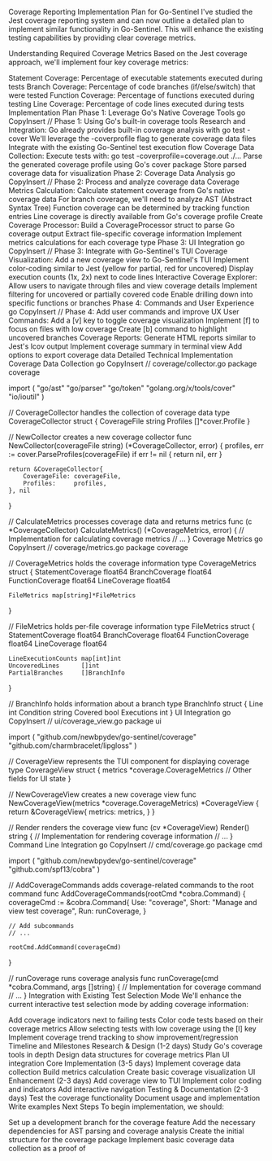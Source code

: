 Coverage Reporting Implementation Plan for Go-Sentinel
I've studied the Jest coverage reporting system and can now outline a detailed plan to implement similar functionality in Go-Sentinel. This will enhance the existing testing capabilities by providing clear coverage metrics.

Understanding Required Coverage Metrics
Based on the Jest coverage approach, we'll implement four key coverage metrics:

Statement Coverage: Percentage of executable statements executed during tests
Branch Coverage: Percentage of code branches (if/else/switch) that were tested
Function Coverage: Percentage of functions executed during testing
Line Coverage: Percentage of code lines executed during tests
Implementation Plan
Phase 1: Leverage Go's Native Coverage Tools
go
CopyInsert
// Phase 1: Using Go's built-in coverage tools
Research and Integration:
Go already provides built-in coverage analysis with go test -cover
We'll leverage the -coverprofile flag to generate coverage data files
Integrate with the existing Go-Sentinel test execution flow
Coverage Data Collection:
Execute tests with: go test -coverprofile=coverage.out ./...
Parse the generated coverage profile using Go's cover package
Store parsed coverage data for visualization
Phase 2: Coverage Data Analysis
go
CopyInsert
// Phase 2: Process and analyze coverage data
Coverage Metrics Calculation:
Calculate statement coverage from Go's native coverage data
For branch coverage, we'll need to analyze AST (Abstract Syntax Tree)
Function coverage can be determined by tracking function entries
Line coverage is directly available from Go's coverage profile
Create Coverage Processor:
Build a CoverageProcessor struct to parse Go coverage output
Extract file-specific coverage information
Implement metrics calculations for each coverage type
Phase 3: UI Integration
go
CopyInsert
// Phase 3: Integrate with Go-Sentinel's TUI
Coverage Visualization:
Add a new coverage view to Go-Sentinel's TUI
Implement color-coding similar to Jest (yellow for partial, red for uncovered)
Display execution counts (1x, 2x) next to code lines
Interactive Coverage Explorer:
Allow users to navigate through files and view coverage details
Implement filtering for uncovered or partially covered code
Enable drilling down into specific functions or branches
Phase 4: Commands and User Experience
go
CopyInsert
// Phase 4: Add user commands and improve UX
User Commands:
Add a [v] key to toggle coverage visualization
Implement [f] to focus on files with low coverage
Create [b] command to highlight uncovered branches
Coverage Reports:
Generate HTML reports similar to Jest's lcov output
Implement coverage summary in terminal view
Add options to export coverage data
Detailed Technical Implementation
Coverage Data Collection
go
CopyInsert
// coverage/collector.go
package coverage

import (
    "go/ast"
    "go/parser"
    "go/token"
    "golang.org/x/tools/cover"
    "io/ioutil"
)

// CoverageCollector handles the collection of coverage data
type CoverageCollector struct {
    CoverageFile string
    Profiles     []*cover.Profile
}

// NewCollector creates a new coverage collector
func NewCollector(coverageFile string) (*CoverageCollector, error) {
    profiles, err := cover.ParseProfiles(coverageFile)
    if err != nil {
        return nil, err
    }
    
    return &CoverageCollector{
        CoverageFile: coverageFile,
        Profiles:     profiles,
    }, nil
}

// CalculateMetrics processes coverage data and returns metrics
func (c *CoverageCollector) CalculateMetrics() (*CoverageMetrics, error) {
    // Implementation for calculating coverage metrics
    // ...
}
Coverage Metrics
go
CopyInsert
// coverage/metrics.go
package coverage

// CoverageMetrics holds the coverage information
type CoverageMetrics struct {
    StatementCoverage float64
    BranchCoverage    float64
    FunctionCoverage  float64
    LineCoverage      float64
    
    FileMetrics map[string]*FileMetrics
}

// FileMetrics holds per-file coverage information
type FileMetrics struct {
    StatementCoverage float64
    BranchCoverage    float64
    FunctionCoverage  float64
    LineCoverage      float64
    
    LineExecutionCounts map[int]int
    UncoveredLines      []int
    PartialBranches     []BranchInfo
}

// BranchInfo holds information about a branch
type BranchInfo struct {
    Line       int
    Condition  string
    Covered    bool
    Executions int
}
UI Integration
go
CopyInsert
// ui/coverage_view.go
package ui

import (
    "github.com/newbpydev/go-sentinel/coverage"
    "github.com/charmbracelet/lipgloss"
)

// CoverageView represents the TUI component for displaying coverage
type CoverageView struct {
    metrics *coverage.CoverageMetrics
    // Other fields for UI state
}

// NewCoverageView creates a new coverage view
func NewCoverageView(metrics *coverage.CoverageMetrics) *CoverageView {
    return &CoverageView{
        metrics: metrics,
    }
}

// Render renders the coverage view
func (cv *CoverageView) Render() string {
    // Implementation for rendering coverage information
    // ...
}
Command Line Integration
go
CopyInsert
// cmd/coverage.go
package cmd

import (
    "github.com/newbpydev/go-sentinel/coverage"
    "github.com/spf13/cobra"
)

// AddCoverageCommands adds coverage-related commands to the root command
func AddCoverageCommands(rootCmd *cobra.Command) {
    coverageCmd := &cobra.Command{
        Use:   "coverage",
        Short: "Manage and view test coverage",
        Run:   runCoverage,
    }
    
    // Add subcommands
    // ...
    
    rootCmd.AddCommand(coverageCmd)
}

// runCoverage runs coverage analysis
func runCoverage(cmd *cobra.Command, args []string) {
    // Implementation for coverage command
    // ...
}
Integration with Existing Test Selection Mode
We'll enhance the current interactive test selection mode by adding coverage information:

Add coverage indicators next to failing tests
Color code tests based on their coverage metrics
Allow selecting tests with low coverage using the [l] key
Implement coverage trend tracking to show improvement/regression
Timeline and Milestones
Research & Design (1-2 days)
Study Go's coverage tools in depth
Design data structures for coverage metrics
Plan UI integration
Core Implementation (3-5 days)
Implement coverage data collection
Build metrics calculation
Create basic coverage visualization
UI Enhancement (2-3 days)
Add coverage view to TUI
Implement color coding and indicators
Add interactive navigation
Testing & Documentation (2-3 days)
Test the coverage functionality
Document usage and implementation
Write examples
Next Steps
To begin implementation, we should:

Set up a development branch for the coverage feature
Add the necessary dependencies for AST parsing and coverage analysis
Create the initial structure for the coverage package
Implement basic coverage data collection as a proof of